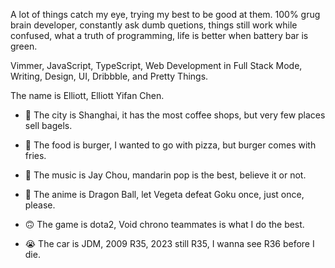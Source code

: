 
A lot of things catch my eye, trying my best to be good at them. 100% grug brain developer, constantly ask dumb quetions, things still work while confused, what a truth of programming, life is better when battery bar is green.

Vimmer, JavaScript, TypeScript, Web Development in Full Stack Mode, Writing, Design, UI, Dribbble, and Pretty Things.


The name is Elliott, Elliott Yifan Chen.

- 🥯 The city is Shanghai, it has the most coffee shops, but very few places sell bagels. 

- 🍔 The food is burger, I wanted to go with pizza, but burger comes with fries.

- 🤩 The music is Jay Chou, mandarin pop is the best, believe it or not. 

- 🙏 The anime is Dragon Ball, let Vegeta defeat Goku once, just once, please.

- 🙃 The game is dota2, Void chrono teammates is what I do the best.

- 😭 The car is JDM, 2009 R35, 2023 still R35, I wanna see R36 before I die.
